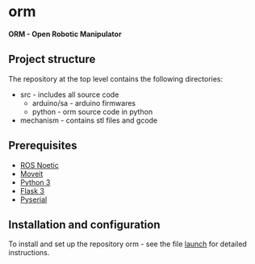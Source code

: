 # orm

**ORM - Open Robotic Manipulator**

## Project structure

The repository at the top level contains the following directories:

- src - includes all source code
   - arduino/sa - arduino firmwares
   - python - orm source code in python
- mechanism - contains stl files and gcode

## Prerequisites
- [ROS Noetic](http://wiki.ros.org/noetic)
- [Moveit](https://moveit.ros.org/install/)
- [Python 3](https://www.python.org/downloads/)
- [Flask 3](https://flask.palletsprojects.com/en/3.0.x/installation/)
- [Pyserial](https://pyserial.readthedocs.io/en/latest/pyserial.html)

## Installation and configuration

To install and set up the repository orm - see the file [launch](launch.md) for detailed instructions.